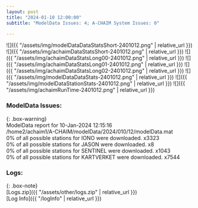 ```yaml
---
layout: post
title: "2024-01-10 12:00:00"
subtitle: "ModelData Issues: 4; A-CHAIM System Issues: 0"

---
```


![]({{ "/assets/img/modelDataDataStatsShort-2401012.png" | relative_url }})
![]({{ "/assets/img/achaimDataStatsShort-2401012.png" | relative_url }})
![]({{ "/assets/img/achaimDataStatsLong00-2401012.png" | relative_url }})
![]({{ "/assets/img/achaimDataStatsLong01-2401012.png" | relative_url }})
![]({{ "/assets/img/achaimDataStatsLong02-2401012.png" | relative_url }})
![]({{ "/assets/img/modelDataDataStats-2401012.png" | relative_url }})
![]({{ "/assets/img/modelDataStationStats-2401012.png" | relative_url }})
![]({{ "/assets/img/achaimRunTime-2401012.png" | relative_url }})


### ModelData Issues:  
  
{: .box-warning}  
 ModelData report for 10-Jan-2024 12:15:16   
 /home2/achaim1/A-CHAIM/modelData/2024/010/12/modelData.mat   
 0% of all possible stations for IONO were downloaded. x3323   
 0% of all possible stations for JASON were downloaded. x8   
 0% of all possible stations for SENTINEL were downloaded. x1043   
 0% of all possible stations for KARTVERKET were downloaded. x7544   
  


### Logs:  
  
{: .box-note}  
[Logs.zip]({{ "/assets/other/logs.zip" | relative_url }})  
[Log Info]({{ "/logInfo" | relative_url }})  
